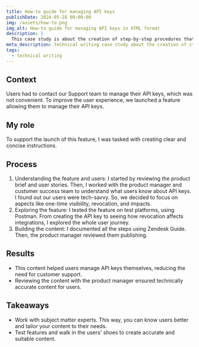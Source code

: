 ```yaml
---
title: How-to guide for managing API keys
publishDate: 2024-05-28 00:00:00
img: /assets/how-to.png
img_alt: How-to guide for managing API keys in HTML format
description: |
  This case study is about the creation of step-by-step procedures that guide users through tasks related to a new feature. This case study is based on a product I documented.
meta_description: Technical writing case study about the creation of step-by-step procedures that guide users through tasks related to a new feature.
tags:
  - technical writing
---
```


## Context

Users had to contact our Support team to manage their API keys, which was not convenient. To improve the user experience, we launched a feature allowing them to manage their API keys.

## My role

To support the launch of this feature, I was tasked with creating clear and concise instructions.

## Process

1. Understanding the feature and users: I started by reviewing the product brief and user stories. Then, I worked with the product manager and customer success team to understand what users know about API keys. I found out our users were tech-savvy. So, we decided to focus on aspects like one-time visibility, revocation, and impacts.
3. Exploring the feature: I tested the feature on test platforms, using Postman. From creating the API key to seeing how revocation affects integrations, I explored the whole user journey.
4. Building the content: I documented all the steps using Zendesk Guide. Then, the product manager reviewed them publishing.

## Results

- This content helped users manage API keys themselves, reducing the need for customer support.
- Reviewing the content with the product manager ensured technically accurate content for users.

## Takeaways

- Work with subject matter experts. This way, you can know users better and tailor your content to their needs.
- Test features and walk in the users' shoes to create accurate and suitable content.
